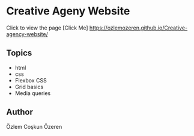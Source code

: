 # Creative Ageny Website

Click to view the page
[Click Me] https://ozlemozeren.github.io/Creative-agency-website/

## Topics

- html
- css
- Flexbox CSS 
- Grid basics
- Media queries


## Author

Özlem Coşkun Özeren 


















